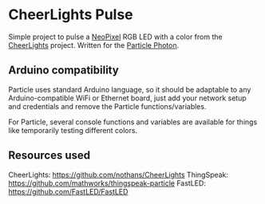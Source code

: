 # CheerLights Pulse

Simple project to pulse a [NeoPixel](https://www.adafruit.com/category/168) RGB LED with a color from the [CheerLights](https://cheerlights.com/) project. Written for the [Particle Photon](https://docs.particle.io/guide/getting-started/intro/photon/).

## Arduino compatibility
Particle uses standard Arduino language, so it should be adaptable to any Arduino-compatible WiFi or Ethernet board, just add your network setup and credentials and remove the Particle functions/variables.

For Particle, several console functions and variables are available for things like temporarily testing different colors.

## Resources used
CheerLights: https://github.com/nothans/CheerLights
ThingSpeak: https://github.com/mathworks/thingspeak-particle
FastLED: https://github.com/FastLED/FastLED
